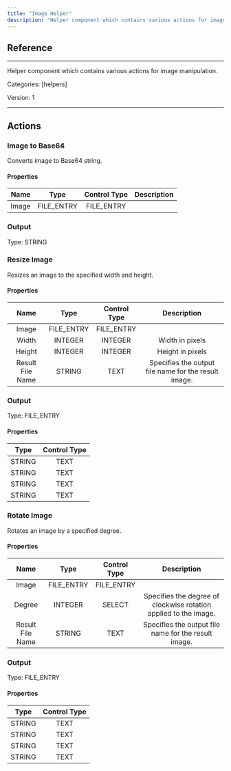 ```yaml
---
title: "Image Helper"
description: "Helper component which contains various actions for image manipulation."
---
```

## Reference
<hr />

Helper component which contains various actions for image manipulation.


Categories: [helpers]


Version: 1

<hr />






## Actions


### Image to Base64
Converts image to Base64 string.

#### Properties

|      Name      |     Type     |     Control Type     |     Description     |
|:--------------:|:------------:|:--------------------:|:-------------------:|
| Image | FILE_ENTRY | FILE_ENTRY  |  |


### Output



Type: STRING







### Resize Image
Resizes an image to the specified width and height.

#### Properties

|      Name      |     Type     |     Control Type     |     Description     |
|:--------------:|:------------:|:--------------------:|:-------------------:|
| Image | FILE_ENTRY | FILE_ENTRY  |  |
| Width | INTEGER | INTEGER  |  Width in pixels  |
| Height | INTEGER | INTEGER  |  Height in pixels  |
| Result File Name | STRING | TEXT  |  Specifies the output file name for the result image.  |


### Output



Type: FILE_ENTRY


#### Properties

|     Type     |     Control Type     |
|:------------:|:--------------------:|
| STRING | TEXT  |
| STRING | TEXT  |
| STRING | TEXT  |
| STRING | TEXT  |






### Rotate Image
Rotates an image by a specified degree.

#### Properties

|      Name      |     Type     |     Control Type     |     Description     |
|:--------------:|:------------:|:--------------------:|:-------------------:|
| Image | FILE_ENTRY | FILE_ENTRY  |  |
| Degree | INTEGER | SELECT  |  Specifies the degree of clockwise rotation applied to the image.  |
| Result File Name | STRING | TEXT  |  Specifies the output file name for the result image.  |


### Output



Type: FILE_ENTRY


#### Properties

|     Type     |     Control Type     |
|:------------:|:--------------------:|
| STRING | TEXT  |
| STRING | TEXT  |
| STRING | TEXT  |
| STRING | TEXT  |







